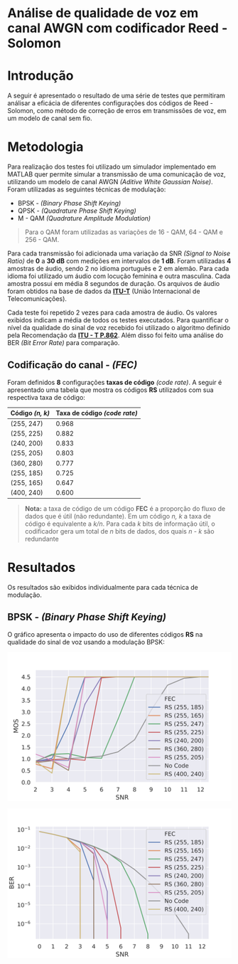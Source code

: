 # Análise de qualidade de voz em canal AWGN com codificador Reed - Solomon

# Introdução

A seguir é apresentado o resultado de uma série de testes que permitiram análisar a eficácia de diferentes configurações dos códigos de Reed - Solomon, como método de correção de erros em transmissões de voz, em um modelo de canal sem fio.

# Metodologia

Para realização dos testes foi utilizado um simulador implementado em MATLAB quer permite simular a transmissão de uma comunicação de voz, utilizando um modelo de canal AWGN *(Aditive White Gaussian Noise)*.  Foram utilizadas as seguintes técnicas de modulação:
- BPSK - *(Binary Phase Shift Keying)*
- QPSK - *(Quadrature Phase Shift Keying)*
- M - QAM *(Quadrature Amplitude Modulation)*

> Para o QAM foram utilizadas as variações de 16 - QAM, 64 - QAM e 256 - QAM.

Para cada transmissão foi adicionada uma variação da SNR *(Signal to Noise Ratio)* de **0**  a  **30 dB** com medições em intervalos de **1 dB**. Foram utilizadas **4** amostras de áudio, sendo 2 no idioma português e 2 em alemão. Para cada idioma foi utilizado um áudio com locução feminina e outra masculina. Cada amostra possui em média 8 segundos de duração. Os arquivos de áudio foram obtidos na  base de dados da **[ITU-T](https://www.itu.int/net/itu-t/sigdb/menu.aspx)**  (União Internacional de Telecomunicações).

Cada teste foi repetido 2 vezes para cada amostra de áudio. Os valores exibidos indicam a média de todos os testes executados.
Para quantificar o nível da qualidade do sinal de voz recebido foi utilizado o algoritmo definido pela Recomendação da **[ITU - T P.862](https://www.itu.int/rec/T-REC-P.862)**. Além disso foi feito uma análise do BER *(Bit Error Rate)* para comparação.

## Codificação do canal - *(FEC)*

Foram definidos **8** configurações <math>(n, k)<math> de códificação baseados nos códigos de Reed - Solomon com diferentes **taxas de código** *(code rate)*. A seguir é apresentado uma tabela que mostra os códigos **RS** utilizados com sua respectiva taxa de código:

|Código *(n, k)*          |Taxa de código *(code rate)*
|-------------------------|-----------------------------|
|	(255, 247)              |0.968                        |
|	(255, 225)              |0.882                        |  
|	(240, 200)              |0.833                        |  
|	(255, 205)              |0.803                        |  
|	(360, 280)              |0.777                        |  
|	(255, 185)              |0.725                        |  
|	(255, 165)              |0.647                        |    
|	(400, 240)              |0.600                        |   

> **Nota:**  a taxa de código de um código **FEC** é a proporção do fluxo de dados que é útil (não redundante). Em um código *n, k* a taxa de código é equivalente a *k/n*. Para cada *k* bits de informação útil, o codificador gera um total de *n* bits de dados, dos quais *n - k* são redundante

# Resultados

Os resultados são exibidos individualmente para cada técnica de modulação.

## BPSK - *(Binary Phase Shift Keying)*

O gráfico apresenta o impacto do uso de diferentes códigos **RS** na qualidade do sinal de voz usando a modulação BPSK:

![BPSK MOS lineplot](https://github.com/leofernandes87/Qualidade-de-Voz/blob/master/Imagens/BPSK_mos_lineplot.svg)

![BPSK BER lineplot](https://github.com/leofernandes87/Qualidade-de-Voz/blob/master/Imagens/BPSK_ber_lineplot.svg)
